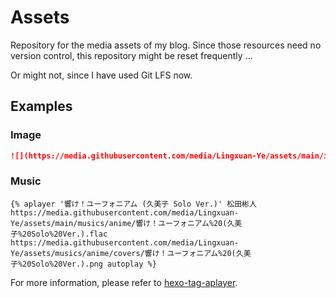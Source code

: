 # Assets

Repository for the media assets of my blog. Since those resources need no version control, this repository might be reset frequently ...

Or might not, since I have used Git LFS now.

## Examples

### Image

```markdown
![](https://media.githubusercontent.com/media/Lingxuan-Ye/assets/main/images/general/0e3dc8ed422252b5300b9f373e8fb47aceff6be4f635b54e4164526a1934e0e6.gif)
```

### Music

```
{% aplayer '響け！ユーフォニアム (久美子 Solo Ver.)' 松田彬人 https://media.githubusercontent.com/media/Lingxuan-Ye/assets/main/musics/anime/響け！ユーフォニアム%20(久美子%20Solo%20Ver.).flac https://media.githubusercontent.com/media/Lingxuan-Ye/assets/musics/anime/covers/響け！ユーフォニアム%20(久美子%20Solo%20Ver.).png autoplay %}
```

For more information, please refer to [hexo-tag-aplayer](https://github.com/MoePlayer/hexo-tag-aplayer).
